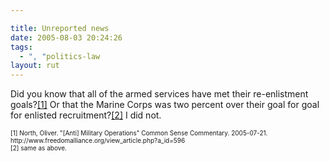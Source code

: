 ```yaml
---

title: Unreported news
date: 2005-08-03 20:24:26
tags:
  - ", "politics-law
layout: rut
---
```


<p>Did you know that all of the armed services have met their re-enlistment goals?<a href="http://www.freedomalliance.org/view_article.php?a_id=596">[1]</a> Or that the Marine Corps was two percent over their goal for goal for enlisted recruitment?<a href="http://www.freedomalliance.org/view_article.php?a_id=596">[2]</a> I did not.</p>  <font size="-2"> [1] North, Oliver.  "[Anti] Military Operations" Common Sense Commentary.  2005-07-21. http://www.freedomalliance.org/view_article.php?a_id=596 <br  />[2] same as above.</font>


